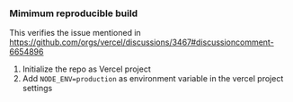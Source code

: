 ### Mimimum reproducible build

This verifies the issue mentioned in https://github.com/orgs/vercel/discussions/3467#discussioncomment-6654896

1. Initialize the repo as Vercel project
2. Add `NODE_ENV=production` as environment variable in the vercel project settings
